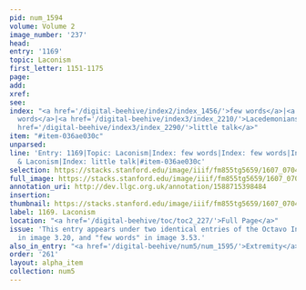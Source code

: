 ```yaml
---
pid: num_1594
volume: Volume 2
image_number: '237'
head:
entry: '1169'
topic: Laconism
first_letter: 1151-1175
page:
add:
xref:
see:
index: "<a href='/digital-beehive/index2/index_1456/'>few words</a>|<a href='/digital-beehive/index2/index_1456/'>few
  words</a>|<a href='/digital-beehive/index3/index_2210/'>Lacedemonians & Laconism</a>|<a
  href='/digital-beehive/index3/index_2290/'>little talk</a>"
item: "#item-036ae030c"
unparsed:
line: 'Entry: 1169|Topic: Laconism|Index: few words|Index: few words|Index: Lacedemonians
  & Laconism|Index: little talk|#item-036ae030c'
selection: https://stacks.stanford.edu/image/iiif/fm855tg5659/1607_0704/399,3219,2876,340/full/0/default.jpg
full_image: https://stacks.stanford.edu/image/iiif/fm855tg5659/1607_0704/full/full/0/default.jpg
annotation_uri: http://dev.llgc.org.uk/annotation/1588715398484
insertion:
thumbnail: https://stacks.stanford.edu/image/iiif/fm855tg5659/1607_0704/399,3219,600,180/250,/0/default.jpg
label: 1169. Laconism
location: "<a href='/digital-beehive/toc/toc2_227/'>Full Page</a>"
issue: 'This entry appears under two identical entries of the Octavo Index: "few words"
  in image 3.20, and "few words" in image 3.53.'
also_in_entry: "<a href='/digital-beehive/num5/num_1595/'>Extremity</a>"
order: '261'
layout: alpha_item
collection: num5
---
```

